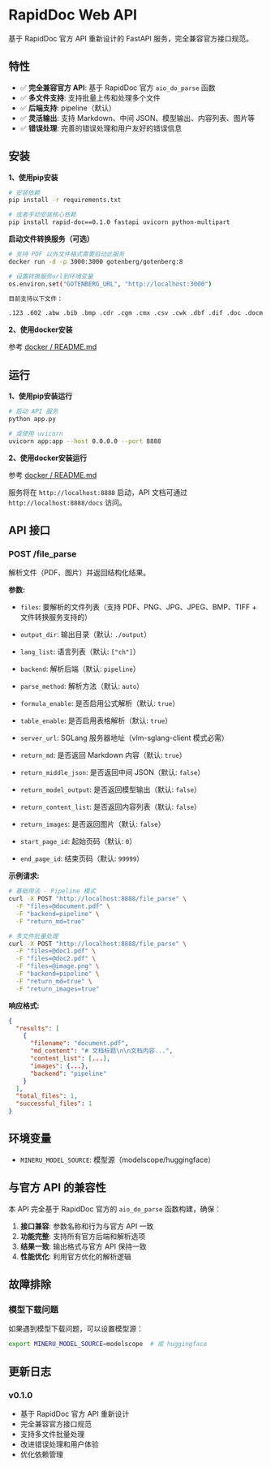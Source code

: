 # RapidDoc Web API

基于 RapidDoc 官方 API 重新设计的 FastAPI 服务，完全兼容官方接口规范。

## 特性

- ✅ **完全兼容官方 API**: 基于 RapidDoc 官方 `aio_do_parse` 函数
- ✅ **多文件支持**: 支持批量上传和处理多个文件
- ✅ **后端支持**: pipeline（默认）
- ✅ **灵活输出**: 支持 Markdown、中间 JSON、模型输出、内容列表、图片等
- ✅ **错误处理**: 完善的错误处理和用户友好的错误信息

## 安装

**1、使用pip安装**
```bash
# 安装依赖
pip install -r requirements.txt

# 或者手动安装核心依赖
pip install rapid-doc==0.1.0 fastapi uvicorn python-multipart
```

**启动文件转换服务（可选）**
```bash
# 支持 PDF 以外文件格式需要启动此服务
docker run -d -p 3000:3000 gotenberg/gotenberg:8

# 设置转换服务url到环境变量
os.environ.set("GOTENBERG_URL", "http://localhost:3000")

目前支持以下文件：

.123 .602 .abw .bib .bmp .cdr .cgm .cmx .csv .cwk .dbf .dif .doc .docm .docx .dot .dotm .dotx .dxf .emf .eps .epub .fodg .fodp .fods .fodt .fopd .gif .htm .html .hwp .jpeg .jpg .key .ltx .lwp .mcw .met .mml .mw .numbers .odd .odg .odm .odp .ods .odt .otg .oth .otp .ots .ott .pages .pbm .pcd .pct .pcx .pdb .pdf .pgm .png .pot .potm .potx .ppm .pps .ppt .pptm .pptx .psd .psw .pub .pwp .pxl .ras .rtf .sda .sdc .sdd .sdp .sdw .sgl .slk .smf .stc .std .sti .stw .svg .svm .swf .sxc .sxd .sxg .sxi .sxm .sxw .tga .tif .tiff .txt .uof .uop .uos .uot .vdx .vor .vsd .vsdm .vsdx .wb2 .wk1 .wks .wmf .wpd .wpg .wps .xbm .xhtml .xls .xlsb .xlsm .xlsx .xlt .xltm .xltx .xlw .xml .xpm .zabw
```

**2、使用docker安装**

参考 [docker / README.md](README.md)

## 运行

**1、使用pip安装运行**
```bash
# 启动 API 服务
python app.py

# 或使用 uvicorn
uvicorn app:app --host 0.0.0.0 --port 8888
```

**2、使用docker安装运行**

参考 [docker / README.md](README.md)

服务将在 `http://localhost:8888` 启动，API 文档可通过 `http://localhost:8888/docs` 访问。

## API 接口

### POST /file_parse

解析文件（PDF、图片）并返回结构化结果。

**参数:**

- `files`: 要解析的文件列表（支持 PDF、PNG、JPG、JPEG、BMP、TIFF + 文件转换服务支持的）
- `output_dir`: 输出目录（默认: `./output`）
- `lang_list`: 语言列表（默认: `["ch"]`）
- `backend`: 解析后端（默认: `pipeline`）

- `parse_method`: 解析方法（默认: `auto`）
- `formula_enable`: 是否启用公式解析（默认: `true`）
- `table_enable`: 是否启用表格解析（默认: `true`）
- `server_url`: SGLang 服务器地址（vlm-sglang-client 模式必需）
- `return_md`: 是否返回 Markdown 内容（默认: `true`）
- `return_middle_json`: 是否返回中间 JSON（默认: `false`）
- `return_model_output`: 是否返回模型输出（默认: `false`）
- `return_content_list`: 是否返回内容列表（默认: `false`）
- `return_images`: 是否返回图片（默认: `false`）
- `start_page_id`: 起始页码（默认: `0`）
- `end_page_id`: 结束页码（默认: `99999`）

**示例请求:**

```bash
# 基础用法 - Pipeline 模式
curl -X POST "http://localhost:8888/file_parse" \
  -F "files=@document.pdf" \
  -F "backend=pipeline" \
  -F "return_md=true"

# 多文件批量处理
curl -X POST "http://localhost:8888/file_parse" \
  -F "files=@doc1.pdf" \
  -F "files=@doc2.pdf" \
  -F "files=@image.png" \
  -F "backend=pipeline" \
  -F "return_md=true" \
  -F "return_images=true"
```

**响应格式:**

```json
{
  "results": [
    {
      "filename": "document.pdf",
      "md_content": "# 文档标题\n\n文档内容...",
      "content_list": [...],
      "images": {...},
      "backend": "pipeline"
    }
  ],
  "total_files": 1,
  "successful_files": 1
}
```

## 环境变量

- `MINERU_MODEL_SOURCE`: 模型源（modelscope/huggingface）

## 与官方 API 的兼容性

本 API 完全基于 RapidDoc 官方的 `aio_do_parse` 函数构建，确保：

1. **接口兼容**: 参数名称和行为与官方 API 一致
2. **功能完整**: 支持所有官方后端和解析选项
3. **结果一致**: 输出格式与官方 API 保持一致
4. **性能优化**: 利用官方优化的解析逻辑

## 故障排除

### 模型下载问题

如果遇到模型下载问题，可以设置模型源：

```bash
export MINERU_MODEL_SOURCE=modelscope  # 或 huggingface
```

## 更新日志

### v0.1.0
- 基于 RapidDoc 官方 API 重新设计
- 完全兼容官方接口规范
- 支持多文件批量处理
- 改进错误处理和用户体验
- 优化依赖管理
